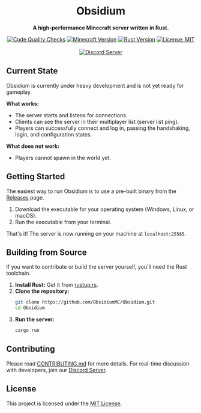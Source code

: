 <div align="center">

# Obsidium

**A high-performance Minecraft server written in Rust.**

<p>
    <a target="_blank" href="https://github.com/ObsidiumMC/Obsidium/actions/workflows/checks.yml"><img src="https://github.com/ObsidiumMC/Obsidium/actions/workflows/checks.yml/badge.svg" alt="Code Quality Checks" /></a>
    <a target="_blank" href="https://www.minecraft.net"><img src="https://img.shields.io/badge/Minecraft-1.21.6-brightgreen.svg" alt="Minecraft Version" /></a>
    <a target="_blank" href="https://www.rust-lang.org/"><img src="https://img.shields.io/badge/rust-1.87.0-blue.svg" alt="Rust Version" /></a>
    <a target="_blank" href="https://opensource.org/licenses/MIT"><img src="https://img.shields.io/badge/License-MIT-yellow.svg" alt="License: MIT" /></a>
    <br />
    <br />
    <a target="_blank" href="https://discord.gg/XyKfC4WjUw"><img src="https://dcbadge.limes.pink/api/server/XyKfC4WjUw" alt="Discord Server" /></a>
</p>

</div>

## Current State

Obsidium is currently under heavy development and is not yet ready for gameplay.

**What works:**
-   The server starts and listens for connections.
-   Clients can see the server in their multiplayer list (server list ping).
-   Players can successfully connect and log in, passing the handshaking, login, and configuration states.

**What does not work:**
-   Players cannot spawn in the world yet.

## Getting Started

The easiest way to run Obsidium is to use a pre-built binary from the [Releases](https://github.com/ObsidiumMC/Obsidium/releases) page.

1.  Download the executable for your operating system (Windows, Linux, or macOS).
2.  Run the executable from your terminal.

That's it! The server is now running on your machine at `localhost:25565`.

## Building from Source

If you want to contribute or build the server yourself, you'll need the Rust toolchain.

1.  **Install Rust:** Get it from [rustup.rs](https://rustup.rs/).
2.  **Clone the repository:**
    ```sh
    git clone https://github.com/ObsidiumMC/Obsidium.git
    cd Obsidium
    ```
3.  **Run the server:**
    ```sh
    cargo run
    ```

## Contributing

Please read [CONTRIBUTING.md](CONTRIBUTING.md) for more details. For real-time discussion with developers, join our [Discord Server](https://discord.gg/XyKfC4WjUw).

## License

This project is licensed under the [MIT License](LICENSE).